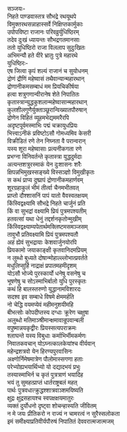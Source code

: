सञ्जयः-   
निहते पाण्डवास्तत्र सौभद्रे रथयूथपे  
विमुक्तरथसन्नाहास्सर्वे निक्षिप्तकार्मुकाः  
उपोपविष्टा राजानः परिवव्रुर्युधिष्ठिरम्  
तदेव दुःखं ध्यायन्तः सौभद्रगतमानसाः  
ततो युधिष्ठिरो राजा विललाप सुदुःखितः  
अभिमन्यौ हते वीरे भ्रातुः पुत्रे महारथे  
युधिष्ठिरः-   
एष जित्वा कृपं शल्यं राजानं च सुयोधनम्  
द्रोणं द्रौणिं महेष्वासं तथैवान्यान्महारथान्  
द्रोणानीकमसम्बाधं मम प्रियचिकीर्षया  
हत्वा शत्रुगणान्वीरानेष शेते निपातितः  
कृतास्त्रान्युद्धकुशलान्महेष्वासान्महारथान्  
कुलशीलगुणैर्युक्ताञ्छूरान्विख्यातपौरुषान्  
द्रोणेन विहितं व्यूहमभेद्यममरैरपि  
अदृष्टपूर्वमस्माभिः पद्मं चक्रायुधप्रियः  
भित्त्वाऽनीकं प्रविष्टोऽसौ गोमध्यमिव केसरी  
विक्रीडितं रणे तेन निघ्नता वै परान्वरान्  
यस्य शूरा महेष्वासाः प्रत्यनीकगता रणे  
प्रभग्ना विनिवर्तन्ते कृतास्त्रा युद्धदुर्मदाः  
अत्यन्तशत्रुरस्माकं येन दुःशासनः शरैः  
क्षिपन्नभिमुखस्सङ्ख्ये विस्सञ्ज्ञो विमुखीकृतः  
स कथं प्राप्य दुष्प्रापं द्रोणानीकमहार्णवम्  
शूरग्रहाकुलं भीमं तीर्त्वा चैनमभीतवत्  
प्राप्तो दौश्शासनिं पापं यातो वैवस्वतक्षयम्  
किंस्विद्वक्ष्यामि सौभद्रे निहते चार्जुनं प्रति  
किं वा सुभद्रां वक्ष्यामि प्रियं पुत्रमपश्यतीम्  
हतवत्सां यथा धेनुं तद्दर्शनकृतोन्मुखीम्  
किंस्विद्वक्ष्याम्यपेतार्थमक्लिष्टमसमञ्जसम्  
तावुभौ प्रतिवक्ष्यामि प्रियं पुत्रमपश्यतौ  
अहं ह्येवं सुभद्रायाः केशवार्जुनयोरपि  
प्रियकामो जयाकाङ्क्षी कृतवानिदमप्रियम्  
न लुब्धो बुध्यते दोषान्मोहाल्ल्लोभात्प्रवर्तते  
मधुलिप्सुर्हि नाद्राक्षं प्रपातमहमीदृशम्  
योऽसौ भोज्ये पुरस्कार्यो धनेषु वसनेषु च  
भूषणेषु च सोऽस्माभिर्बालो युधि पुरस्कृतः  
कथं हि बालस्तरुणो युद्धानामविशारदः  
सदश्व इव सम्बाधे विषमे क्षेममर्हति  
नो चेद्धि वयमप्येवं महीमनुशयीमहि  
बीभत्सोः कोपदीप्तस्य दग्धाः क्रूरेण चक्षुषा  
अलुब्धो मतिमाञ्श्रीमान्क्षमावान्रूपवान्बली  
वपुष्मान्नयकृद्वीरः प्रियस्सत्यपराक्रमः  
श्लाघन्ते यस्य विबुधाः कर्माभिर्भीमकर्मणः  
निवातकवचान् योऽघ्नत्कालकेयांश्च वीर्यवान्  
महेन्द्रशत्रवो येन हिरण्यपुरवासिनः  
अक्ष्णोर्निमेषमात्रेण पौलोमास्सगणा हताः  
परेभ्योह्यभयार्थिभ्यो यो दद्यादभयं प्रभुः  
तस्यास्माभिर्न च कृतं पुत्रत्राणं भयादिह  
भयं तु सुमहत्प्राप्तं धार्तराष्ट्रबलं महत्  
पार्थः पुत्रवधात्क्रुद्धश्शात्रवाञ्शमयिष्यति  
क्षुद्रः क्षुद्रसहायश्च स्वपक्षक्षयमातुरः  
व्यक्तं दुर्योधनो दृष्ट्वा शोचन्हास्यति जीवितम्  
न मे जयः प्रीतिकरो न राज्यं न चामरत्वं न सुरैस्सलोकता  
इमं समीक्ष्याप्रतिवीर्यपौरुषं निपातितं देववरात्मजात्मजम्  
